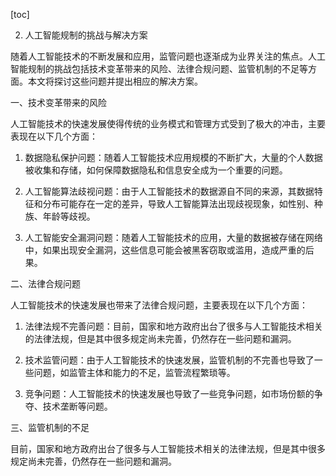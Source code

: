 
[toc]                    
                
                
2. 人工智能规制的挑战与解决方案

随着人工智能技术的不断发展和应用，监管问题也逐渐成为业界关注的焦点。人工智能规制的挑战包括技术变革带来的风险、法律合规问题、监管机制的不足等方面。本文将探讨这些问题并提出相应的解决方案。

一、技术变革带来的风险

人工智能技术的快速发展使得传统的业务模式和管理方式受到了极大的冲击，主要表现在以下几个方面：

1. 数据隐私保护问题：随着人工智能技术应用规模的不断扩大，大量的个人数据被收集和存储，如何保障数据隐私和信息安全成为一个重要的问题。

2. 人工智能算法歧视问题：由于人工智能技术的数据源自不同的来源，其数据特征和分布可能存在一定的差异，导致人工智能算法出现歧视现象，如性别、种族、年龄等歧视。

3. 人工智能安全漏洞问题：随着人工智能技术的应用，大量的数据被存储在网络中，如果出现安全漏洞，这些信息可能会被黑客窃取或滥用，造成严重的后果。

二、法律合规问题

人工智能技术的快速发展也带来了法律合规问题，主要表现在以下几个方面：

1. 法律法规不完善问题：目前，国家和地方政府出台了很多与人工智能技术相关的法律法规，但是其中很多规定尚未完善，仍然存在一些问题和漏洞。

2. 技术监管问题：由于人工智能技术的快速发展，监管机制的不完善也导致了一些问题，如监管主体和能力的不足，监管流程繁琐等。

3. 竞争问题：人工智能技术的快速发展也导致了一些竞争问题，如市场份额的争夺、技术垄断等问题。

三、监管机制的不足

目前，国家和地方政府出台了很多与人工智能技术相关的法律法规，但是其中很多规定尚未完善，仍然存在一些问题和漏洞。


